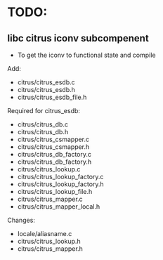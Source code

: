 # TODO: 
## libc citrus iconv subcompenent
- To get the iconv to functional state and compile

Add:
- citrus/citrus_esdb.c
- citrus/citrus_esdb.h
- citrus/citrus_esdb_file.h

Required for citrus_esdb:
- citrus/citrus_db.c
- citrus/citrus_db.h
- citrus/citrus_csmapper.c
- citrus/citrus_csmapper.h
- citrus/citrus_db_factory.c
- citrus/citrus_db_factory.h
- citrus/citrus_lookup.c
- citrus/citrus_lookup_factory.c
- citrus/citrus_lookup_factory.h
- citrus/citrus_lookup_file.h
- citrus/citrus_mapper.c
- citrus/citrus_mapper_local.h

Changes:
- locale/aliasname.c
- citrus/citrus_lookup.h
- citrus/citrus_mapper.h

